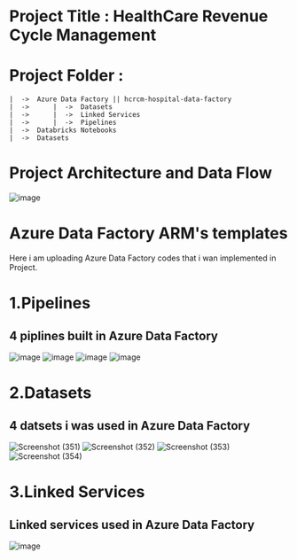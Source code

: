 # Project Title : HealthCare Revenue Cycle Management
# Project Folder :
    |  ->  Azure Data Factory || hcrcm-hospital-data-factory
    |  ->      |  ->  Datasets
    |  ->      |  ->  Linked Services
    |  ->      |  ->  Pipelines
    |  ->  Databricks Notebooks
    |  ->  Datasets
# Project Architecture and Data Flow
![image](https://github.com/user-attachments/assets/e35be4f9-fc6f-4354-8d12-eee352d01fb1)

# Azure Data Factory ARM's templates 
Here i am uploading Azure Data Factory codes that i wan implemented in Project.

# 1.Pipelines
## 4 piplines built in Azure Data Factory
![image](https://github.com/user-attachments/assets/9b96774a-d738-48f9-b03f-37337cc931a6)
![image](https://github.com/user-attachments/assets/bf3c64f9-266f-444b-ae72-47d977a37ee7)
![image](https://github.com/user-attachments/assets/b6d50046-eb13-41fd-9582-8aa925ae52e2)
![image](https://github.com/user-attachments/assets/fbefa946-7188-4674-978d-abe78bea9a68)
# 2.Datasets
## 4 datsets i was used in Azure Data Factory
![Screenshot (351)](https://github.com/user-attachments/assets/1f1d0e54-6206-4547-bdcc-5846cd3a6f70)
![Screenshot (352)](https://github.com/user-attachments/assets/4f80447f-b447-468e-b573-c5fef24d50ef)
![Screenshot (353)](https://github.com/user-attachments/assets/898b2c51-46d0-4f6a-b071-1b1ef835809f)
![Screenshot (354)](https://github.com/user-attachments/assets/27f4a3a5-d2da-4e0d-b684-573d09687ee1)
# 3.Linked Services
## Linked services used in Azure Data Factory
![image](https://github.com/user-attachments/assets/6073a220-afb3-4975-b864-c63b5786257e)





